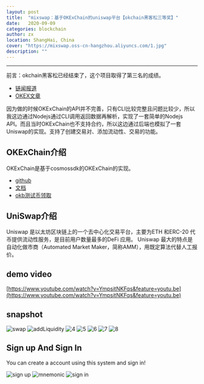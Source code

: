 ```yaml
---
layout: post
title:  "mixswap：基于OKExChain的uniswap平台【okchain黑客松三等奖】"
date:   2020-09-09
categories: blockchain
author: zx
location: ShangHai, China
cover: "https://mixswap.oss-cn-hangzhou.aliyuncs.com/1.jpg"
description: ""
---
```

---

前言：okchain黑客松已经结束了，这个项目取得了第三名的成绩。
- [链闻报道](https://www.chainnews.com/articles/010591306357.htm)
- [OKEX文章](https://www.okex.com/academy/zh/the-okexchain-hackathon-judges-are-out-see-who-gets-the-top-three)

因为做的时候OKExChain的API并不完善，只有CLI比较完整且问题比较少，所以我这边通过Nodejs通过CLI调用返回数据再解析，实现了一套简单的Nodejs API。而且当时OKExChain也不支持合约，所以这边通过后端也模拟了一套Uniswap的实现。支持了创建交易对、添加流动性、交易的功能。

## OKExChain介绍
OKExChain是基于cosmossdk的OKExChain的实现。
- [github](https://github.com/okex/okexchain)
- [文档](https://okexchain-docs.readthedocs.io/en/latest/index.html)
- [okb测试币领取](https://www.okex.com/drawdex)

## UniSwap介绍
Uniswap 是以太坊区块链上的一个去中心化交易平台，主要为ETH 和ERC-20 代币提供流动性服务，是目前用户数量最多的DeFi 应用。 Uniswap 最大的特点是自动化做市商（Automated Market Maker，简称AMM），用既定算法代替人工报价。


## demo video
[https://www.youtube.com/watch?v=YmpsitNKFqs&feature=youtu.be](https://www.youtube.com/watch?v=YmpsitNKFqs&feature=youtu.be)

## snapshot
![swap](https://mixswap.oss-cn-hangzhou.aliyuncs.com/swap.jpg)
![addLiquidity](https://mixswap.oss-cn-hangzhou.aliyuncs.com/addLiquidity.jpg)
![4](https://mixswap.oss-cn-hangzhou.aliyuncs.com/4.jpg)
![5](https://mixswap.oss-cn-hangzhou.aliyuncs.com/5.jpg)
![6](https://mixswap.oss-cn-hangzhou.aliyuncs.com/6.jpg)
![7](https://mixswap.oss-cn-hangzhou.aliyuncs.com/7.jpg)
![8](https://mixswap.oss-cn-hangzhou.aliyuncs.com/8.jpg)

## Sign up And Sign In
You can create a account using this system and sign in!

![sign up](https://mixswap.oss-cn-hangzhou.aliyuncs.com/2.jpg)
![mnemonic](https://mixswap.oss-cn-hangzhou.aliyuncs.com/mnemonic.jpg)
![sign in](https://mixswap.oss-cn-hangzhou.aliyuncs.com/3.jpg)




